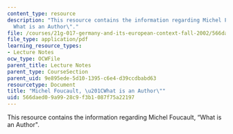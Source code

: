 ```yaml
---
content_type: resource
description: "This resource contains the information regarding Michel Foucault, \u201C\
  What is an Author\"."
file: /courses/21g-017-germany-and-its-european-context-fall-2002/566daed09a9928c9f3b1087f75a22197_MIT21G_017F02_lec_10_3.pdf
file_type: application/pdf
learning_resource_types:
- Lecture Notes
ocw_type: OCWFile
parent_title: Lecture Notes
parent_type: CourseSection
parent_uid: 9e895ede-5d10-1395-c6e4-d39ccdbabd63
resourcetype: Document
title: "Michel Foucault, \u201CWhat is an Author\""
uid: 566daed0-9a99-28c9-f3b1-087f75a22197
---
```

This resource contains the information regarding Michel Foucault, “What is an Author".

